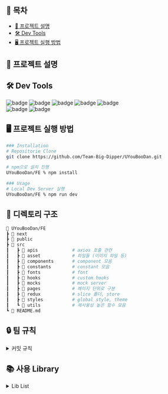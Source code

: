 ## 📝 목차

- [📰 프로젝트 설명](#-프로젝트-설명)
- [🛠️ Dev Tools](#-dev-tools)
- [🖥 프로젝트 실행 방법](#-프로젝트-실행-방법)

## **📰 프로젝트 설명**

## **🛠 Dev Tools**

![badge](https://img.shields.io/badge/Typescript-3178C6?logo=Typescript&logoColor=white&style=flat-square)
![badge](https://img.shields.io/badge/next.js-000000?logo=next.js&logoColor=white&style=flat-square)
![badge](https://img.shields.io/badge/Axios-5A29E4?style=flat-square&logo=Axios&logoColor=black)
![badge](https://img.shields.io/badge/npm-CB3837?logo=npm&logoColor=white&style=flat-square)
![badge](https://img.shields.io/badge/redux_toolkit-764ABC?style=flat-square&logo=redux&logoColor=black)  
![badge](https://img.shields.io/badge/styled%20components-DB7093?style=flat-square&logo=styled%20components&logoColor=white)
![badge](https://img.shields.io/badge/Visual%20Studio%20Code-007ACC?style=flat-square&logo=Visual%20Studio%20Code&logoColor=white)

## **🖥 프로젝트 실행 방법**

```sh
### Installation
# Repositorie Clone
git clone https://github.com/Team-Big-Dipper/UYouBooDan.git

# npm으로 설치 진행
UYouBooDan/FE % npm install

### Usage
# Local Dev Server 실행
UYouBooDan/FE % npm run dev

```

## **📝 디렉토리 구조**

```sh
📂 UYouBooDan/FE
┣ 📂 next
┣ 📂 public
┣ 📂 src
┃   ┣ 📂 apis             # axios 호출 관련
┃   ┣ 📂 asset            # 파일들 (이미지 파일 등)
┃   ┣ 📂 components       # component 모음
┃   ┣ 📂 constants        # constant 모음
┃   ┣ 📂 fonts            # font
┃   ┣ 📂 hooks            # custom hooks
┃   ┣ 📂 mocks            # mock server
┃   ┣ 📂 pages            # 페이지 단위로 구분
┃   ┣ 📂 redux            # slice 폴더, store
┃   ┣ 📂 styles           # global style, theme
┃   ┗ 📂 utils            # 재사용성 높은 함수 모음
┗ 📄 README.md
```

## 🔒 팀 규칙

<details>
<summary>커밋 규칙</summary>
<div markdown="1">

## **commit message 규칙**

- ✨ feat : 새로운 기능 추가
- 🐛 fix : 버그 수정
- 📝 docs : 문서 수정 / 주석 변경
- 🎨 style : 코드 formatting, 세미콜론(;) 누락, 코드 변경이 없는 경우 + CSS 등 사용자 UI 디자인 변경
- ♻️ refactor : 코드 리팩터링
- ✅ test : 테스트 코드, 리팩터링 테스트 코드 추가(프로덕션 코드 변경 X)
- 💚 chore : 빌드 업무 수정, 패키지 매니저 수정(프로덕션 코드 변경 X)
- 🚚 rename : 파일 혹은 폴더명을 수정하거나 옮기는 작업만인 경우
- 🔥 remove : 파일을 삭제하는 작업만 수행한 경우
- 🚀 deploy : 배포와 관련된 작업을 수행한 경우
- 🎉 Init : 새로운 시작

</div>
</details>

## 📚 사용 Library

<details>
<summary>Lib List</summary>
<div markdown="1">

- eslint
- prettier
- axios
- redux-toolkit

</div>
</details>
